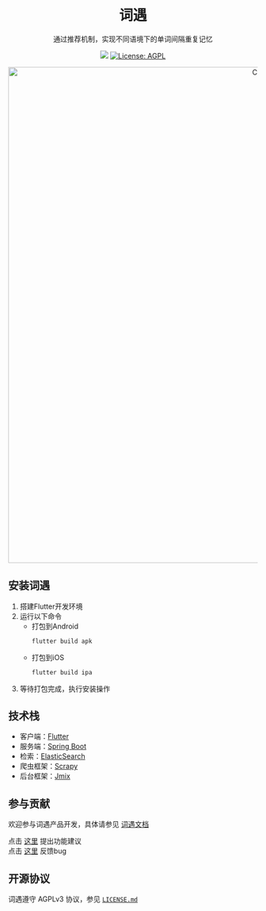 <h1 align="center" style="border-bottom: none">
    <b>
        词遇<br>
    </b>
</h1>
<p align="center">
通过推荐机制，实现不同语境下的单词间隔重复记忆
</p>

<p align="center">
<a href="https://discord.gg/TSXuzEryAW"><img src="https://img.shields.io/badge/词遇-discord-%235562f6"></a>
<a href="https://opensource.org/licenses/AGPL-3.0"><img src="https://img.shields.io/badge/license-AGPL-brightgreen.svg" alt="License: AGPL"></a>
<p align="center"><img src="https://user-images.githubusercontent.com/65275566/202617413-6c849705-6477-4571-ac18-27eb7f30370b.png" alt="Ciyu" width="1000px" /></p>

## 安装词遇

1. 搭建Flutter开发环境
2. 运行以下命令
    * 打包到Android
        ```bash
        flutter build apk 
        ```
    * 打包到iOS
        ```bash
        flutter build ipa 
        ```
3. 等待打包完成，执行安装操作


## 技术栈

* 客户端：[Flutter](https://flutter.dev/)
* 服务端：[Spring Boot](https://spring.io/projects/spring-boot)
* 检索：[ElasticSearch](https://www.elastic.co/)
* 爬虫框架：[Scrapy](https://scrapy.org/)
* 后台框架：[Jmix](https://www.jmix.io)

## 参与贡献
欢迎参与词遇产品开发，具体请参见 [词遇文档](https://ciyu.gitbook.io/docs/essential-documentation/contribute-to-ciyu)

点击 [这里](https://github.com/CiyuTeam/Ciyu/issues/new?assignees=&labels=&template=feature_request.yaml&title=%5B功能建议%5D+) 提出功能建议<br/>
点击 [这里](https://github.com/CiyuTeam/Ciyu/issues/new?assignees=&labels=&template=bug_report.yaml&title=%5BBug%5D+) 反馈bug

## 开源协议

词遇遵守 AGPLv3 协议，参见 [`LICENSE.md`](https://github.com/CiyuTeam/Ciyu/blob/main/LICENSE) 
